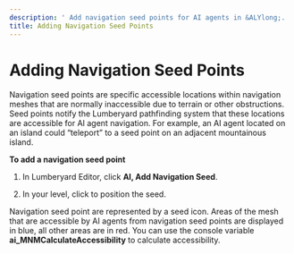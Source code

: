 ```yaml
---
description: ' Add navigation seed points for AI agents in &ALYlong;. '
title: Adding Navigation Seed Points
---
```

# Adding Navigation Seed Points<a name="ai-nav-seed-points"></a>

Navigation seed points are specific accessible locations within navigation meshes that are normally inaccessible due to terrain or other obstructions\. Seed points notify the Lumberyard pathfinding system that these locations are accessible for AI agent navigation\. For example, an AI agent located on an island could “teleport” to a seed point on an adjacent mountainous island\.

**To add a navigation seed point**

1. In Lumberyard Editor, click **AI, Add Navigation Seed**\.

1. In your level, click to position the seed\.

Navigation seed point are represented by a seed icon\. Areas of the mesh that are accessible by AI agents from navigation seed points are displayed in blue, all other areas are in red\. You can use the console variable **ai\_MNMCalculateAccessibility** to calculate accessibility\.